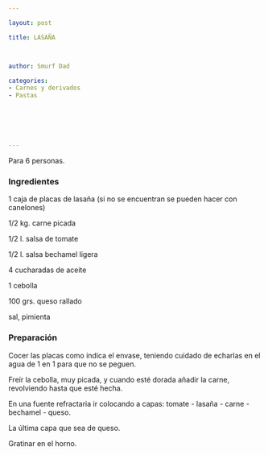 ```yaml
---

layout: post

title: LASAÑA



author: Smurf Dad

categories:
- Carnes y derivados
- Pastas






---
```


Para 6 personas.

<h3>Ingredientes</h3>

1 caja de placas de lasaña (si no se encuentran se pueden hacer con canelones)

1/2 kg. carne picada

1/2 l. salsa de tomate

1/2 l. salsa bechamel ligera

4 cucharadas de aceite

1 cebolla

100 grs. queso rallado

sal, pimienta

<h3>Preparación</h3>

Cocer las placas como indica el envase, teniendo cuidado de echarlas en el agua de 1 en 1 para que no se peguen.

Freír la cebolla, muy picada, y cuando esté dorada añadir la carne, revolviendo hasta que esté hecha.

En una fuente refractaria ir colocando a capas: tomate - lasaña - carne - bechamel - queso.

La última capa que sea de queso.

Gratinar en el horno.

